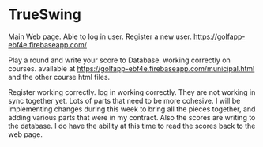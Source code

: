 # TrueSwing

Main Web page.  Able to log in user. Register a new user. https://golfapp-ebf4e.firebaseapp.com/

Play a round and write your score to Database. working correctly on courses. 
available at https://golfapp-ebf4e.firebaseapp.com/municipal.html and the other course html files. 

Register working correctly. log in working correctly. They are not working in sync together yet. Lots of parts that need to be more cohesive. I will be implementing changes during this week to bring all the pieces together, and adding various parts that were in my contract. Also the scores are writing to the database. I do have the ability at this time to read the scores back to the web page. 

